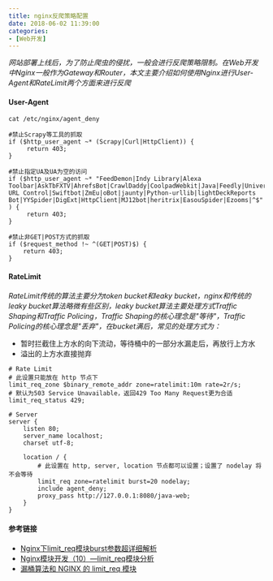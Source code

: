 ```yaml
---
title: nginx反爬策略配置
date: 2018-06-02 11:39:00
categories: 
- [Web开发]
---
```


*网站部署上线后，为了防止爬虫的侵扰，一般会进行反爬策略限制。在Web开发中Nginx一般作为Gateway和Router，本文主要介绍如何使用Nginx进行User-Agent和RateLimit两个方面来进行反爬*

#### User-Agent

`cat /etc/nginx/agent_deny`

```nginx
#禁止Scrapy等工具的抓取
if ($http_user_agent ~* (Scrapy|Curl|HttpClient)) {
     return 403;
}

#禁止指定UA及UA为空的访问
if ($http_user_agent ~* "FeedDemon|Indy Library|Alexa Toolbar|AskTbFXTV|AhrefsBot|CrawlDaddy|CoolpadWebkit|Java|Feedly|UniversalFeedParser|ApacheBench|Microsoft URL Control|Swiftbot|ZmEu|oBot|jaunty|Python-urllib|lightDeckReports Bot|YYSpider|DigExt|HttpClient|MJ12bot|heritrix|EasouSpider|Ezooms|^$" ) {
     return 403;
}

#禁止非GET|POST方式的抓取
if ($request_method !~ ^(GET|POST)$) {
    return 403;
}
```

#### RateLimit

*RateLimit传统的算法主要分为token bucket和leaky bucket，nginx和传统的leaky bucket算法略微有些区别，leaky bucket算法主要处理方式Traffic Shaping和Traffic Policing，Traffic Shaping的核心理念是"等待"，Traffic Policing的核心理念是"丢弃"，在bucket满后，常见的处理方式为：*

- 暂时拦截住上方水的向下流动，等待桶中的一部分水漏走后，再放行上方水
- 溢出的上方水直接抛弃

```nginx
# Rate Limit
# 此设置只能放在 http 节点下
limit_req_zone $binary_remote_addr zone=ratelimit:10m rate=2r/s;
# 默认为503 Service Unavailable，返回429 Too Many Request更为合适
limit_req_status 429;

# Server
server {
    listen 80;
    server_name localhost;
    charset utf-8;
    
    location / {
        # 此设置在 http, server, location 节点都可以设置；设置了 nodelay 将不会等待
        limit_req zone=ratelimit burst=20 nodelay;
        include agent_deny;
        proxy_pass http://127.0.0.1:8080/java-web;
    }
}
```

#### 参考链接

- [Nginx下limit_req模块burst参数超详细解析](https://blog.csdn.net/hellow__world/article/details/78658041)
- [Nginx模块开发（10）—limit_req模块分析](http://cjhust.blog.163.com/blog/static/17582715720111017114121678/)
- [漏桶算法和 NGINX 的 limit_req 模块](https://www.chrisyue.com/leaky-bucket-and-nginx-limit_req-module.html)